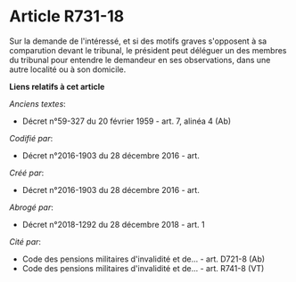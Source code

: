 # Article R731-18

Sur la demande de l'intéressé, et si des motifs graves s'opposent à sa comparution devant le tribunal, le président peut
déléguer un des membres du tribunal pour entendre le demandeur en ses observations, dans une autre localité ou à son
domicile.

**Liens relatifs à cet article**

_Anciens textes_:

  - Décret n°59-327 du 20 février 1959 - art. 7, alinéa 4 (Ab)

_Codifié par_:

  - Décret n°2016-1903 du 28 décembre 2016 - art.

_Créé par_:

  - Décret n°2016-1903 du 28 décembre 2016 - art.

_Abrogé par_:

  - Décret n°2018-1292 du 28 décembre 2018 - art. 1

_Cité par_:

  - Code des pensions militaires d'invalidité et de... - art. D721-8 (Ab)
  - Code des pensions militaires d'invalidité et de... - art. R741-8 (VT)

